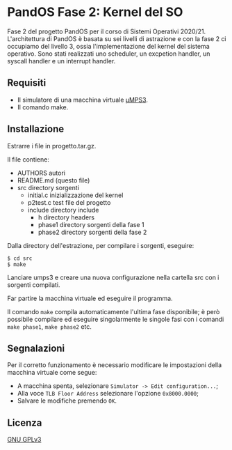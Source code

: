 # PandOS Fase 2: Kernel del SO

Fase 2 del progetto PandOS per il corso di Sistemi Operativi 2020/21.
L'architettura di PandOS è basata su sei livelli di astrazione e con la fase 2 ci occupiamo del livello 3, ossia l'implementazione del kernel del sistema operativo.
Sono stati realizzati uno scheduler, un excpetion handler, un syscall handler e un interrupt handler.

## Requisiti

- Il simulatore di una macchina virtuale [µMPS3](https://github.com/virtualsquare/umps3).
- Il comando make.

## Installazione

Estrarre i file in progetto.tar.gz.

Il file contiene:

- AUTHORS		autori
- README.md	        (questo file)
- src		        directory sorgenti
  - initial.c	        inizializzazione del kernel
  - p2test.c            test file del progetto
  - include	        directory include
    - h		        directory headers
    - phase1	        directory sorgenti della fase 1
    - phase2	        directory sorgenti della fase 2

Dalla directory dell'estrazione, per compilare i sorgenti, eseguire:

```
$ cd src
$ make
```
Lanciare umps3 e creare una nuova configurazione nella cartella src con i sorgenti compilati.

Far partire la macchina virtuale ed eseguire il programma.

Il comando ```make``` compila automaticamente l'ultima fase disponibile; è però possibile compilare ed eseguire singolarmente le singole fasi con i comandi ```make phase1```, ```make phase2``` etc.

## Segnalazioni

Per il corretto funzionamento è necessario modificare le impostazioni della macchina virtuale come segue:

* A macchina spenta, selezionare ```Simulator -> Edit configuration...```;
* Alla voce ```TLB Floor Address``` selezionare l'opzione ```0x8000.0000```;
* Salvare le modifiche premendo ```OK```.

## Licenza

[GNU GPLv3](https://choosealicense.com/licenses/gpl-3.0/)
